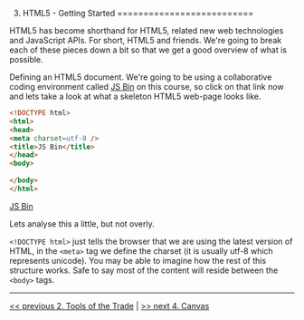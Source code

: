 3. HTML5 - Getting Started
==========================

HTML5 has become shorthand for HTML5, related new web technologies and JavaScript APIs. For short, HTML5 and friends. We're going to break each of these pieces down a bit so that we get a good overview of what is possible.

Defining an HTML5 document. We're going to be using a collaborative coding environment called [JS Bin](http://jsbin.com/) on this course, so click on that link now and lets take a look at what a skeleton HTML5 web-page looks like.

`````html
<!DOCTYPE html>
<html>
<head>
<meta charset=utf-8 />
<title>JS Bin</title>
</head>
<body>
  
</body>
</html>
`````

<a class="jsbin-embed" href="http://jsbin.com/uSoyAGUw/1/embed?html">JS Bin</a><script src="http://static.jsbin.com/js/embed.js"></script>

Lets analyse this a little, but not overly.

```<!DOCTYPE html>``` just tells the browser that we are using the latest version of HTML, in the ```<meta>``` tag we define the charset (it is usually utf-8 which represents unicode). You may be able to imagine how the rest of this structure works. Safe to say most of the content will reside between the ```<body>``` tags.




---

[<< previous 2. Tools of the Trade](02-tools-of-the-trade.md) | [>> next 4. Canvas](04-canvas.md)
